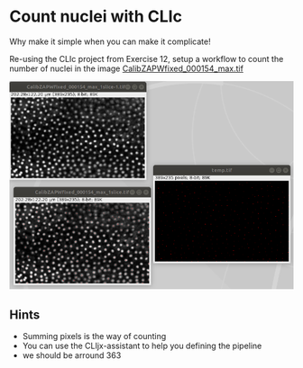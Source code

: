 # Count nuclei with CLIc

Why make it simple when you can make it complicate!  

Re-using the CLIc project from Exercise 12, setup a workflow to count the number of nuclei in the image [CalibZAPWfixed_000154_max.tif](https://github.com/clEsperanto/i2k2020_tutorial_clij_clesperanto/blob/master/exercise12/CalibZAPWfixed_000154_max_1slice.tif)


![image](./images/exo13_count_nuclei.png)


## Hints
- Summing pixels is the way of counting  
- You can use the CLIjx-assistant to help you defining the pipeline
- we should be arround 363